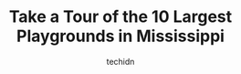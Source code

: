 ---
layout: ampstory
image: https://i0.wp.com/paketmu.com/wp-content/uploads/2023/06/avent-park-0-in-mississippi-1686370457.jpeg?resize=640,853
author: techidn
featured: false
description: Explore the diverse Playground scene in Mississippi, home to an incredible selection of 10 establishments catering to every taste. Whether youre in search of iconic favorites or undiscovere
title: Take a Tour of the 10 Largest Playgrounds in Mississippi
cover:
   title: Take a Tour of the 10 Largest Playgrounds in Mississippi
   subtitle: RICKPATE
   background: https://paketmu.com/wp-content/uploads/2023/06/avent-park-0-in-mississippi-1686370457.jpeg

pages: 
 - layout: thirds
   top: <h1>#1 War Memorial Park</h1>
   bottom: "<p>Such a fun park! The kids had a blast playing at the park while we attended the Marine biology event and art in the pass this last weekend. Free events make it a lot easi</p>"
   background: https://paketmu.com/wp-content/uploads/2023/06/avent-park-1-in-mississippi-1686370459.jpeg
   backgroundblur: true
 - layout: thirds
   top: <h1>#2 Avent Park</h1>
   bottom: "<p>Our favorite place to take the kids! Beautiful, old trees and fun play structures abound. Its perfect for everyone. One downside is if you have a stroller, the mulch m</p>"
   background: https://paketmu.com/wp-content/uploads/2023/06/avent-park-2-in-mississippi-1686370460.jpeg
   cta:
      link: https://paketmu.com/take-a-tour-of-the-10-largest-playgrounds-in-mississippi/
      text: Take a Tour of the 10 Largest Playgrounds in Mississippi
 - layout: thirds
   top: <h1>#3 Battlefield Park</h1>
   bottom: "<p>My daughters loved the play ground, but bathrooms are closed for the winter. The picnic tables could use some attention.</p>"
   background: https://paketmu.com/wp-content/uploads/2023/06/avent-park-3-in-mississippi-1686370460.jpeg
   cta:
      link: https://paketmu.com/take-a-tour-of-the-10-largest-playgrounds-in-mississippi/
      text: Take a Tour of the 10 Largest Playgrounds in Mississippi
 - layout: thirds
   top: <h1>#4 Friendship Park</h1>
   bottom: "<p>1701 S Haugh Ave, Picayune, MS 39466, United States</p>"
   background: https://images.unsplash.com/photo-1602536052359-ef94c21c5948?ixlib=rb-4.0.3&ixid=MnwxMjA3fDB8MHxwaG90by1wYWdlfHx8fGVufDB8fHx8&auto=format&fit=crop&w=640&h=853&q=80
   cta:
      link: https://paketmu.com/take-a-tour-of-the-10-largest-playgrounds-in-mississippi/
      text: Take a Tour of the 10 Largest Playgrounds in Mississippi
 - layout: thirds
   top: <h1>#5 Catfish Row Art Park</h1>
   bottom: "<p>Vicksburg, MS 39183, United States</p>"
   background: https://images.unsplash.com/photo-1553949345-eb786bb3f7ba?ixlib=rb-4.0.3&ixid=MnwxMjA3fDB8MHxwaG90by1wYWdlfHx8fGVufDB8fHx8&auto=format&fit=crop&w=640&h=853&q=80
   cta:
      link: https://paketmu.com/take-a-tour-of-the-10-largest-playgrounds-in-mississippi/
      text: Take a Tour of the 10 Largest Playgrounds in Mississippi
 - layout: thirds
   top: <h1>#6 Petal Relay Park</h1>
   bottom: "<p>718 S Main St, Petal, MS 39465, United States</p>"
   background: https://images.unsplash.com/photo-1609083590460-7b8cc0ca65f8?ixlib=rb-4.0.3&ixid=MnwxMjA3fDB8MHxwaG90by1wYWdlfHx8fGVufDB8fHx8&auto=format&fit=crop&w=640&h=853&q=80
   cta:
      link: https://paketmu.com/take-a-tour-of-the-10-largest-playgrounds-in-mississippi/
      text: Take a Tour of the 10 Largest Playgrounds in Mississippi
 - layout: thirds
   top: <h1>#7 Daphne Park</h1>
   bottom: "<p>220 N 10th Ave, Laurel, MS 39440, United States</p>"
   background: https://images.unsplash.com/photo-1489694553447-4c9339da310d?ixlib=rb-4.0.3&ixid=MnwxMjA3fDB8MHxwaG90by1wYWdlfHx8fGVufDB8fHx8&auto=format&fit=crop&w=640&h=853&q=80
   cta:
      link: https://paketmu.com/take-a-tour-of-the-10-largest-playgrounds-in-mississippi/
      text: Take a Tour of the 10 Largest Playgrounds in Mississippi
 - layout: thirds
   middle: Continue reading...
   background: https://images.unsplash.com/photo-1533735380053-eb8d0759b24a?ixlib=rb-4.0.3&ixid=MnwxMjA3fDB8MHxwaG90by1wYWdlfHx8fGVufDB8fHx8&auto=format&fit=crop&w=640&h=853&q=80
   cta:
      link: https://paketmu.com/take-a-tour-of-the-10-largest-playgrounds-in-mississippi/
      text: Take a Tour of the 10 Largest Playgrounds in Mississippi
      
---